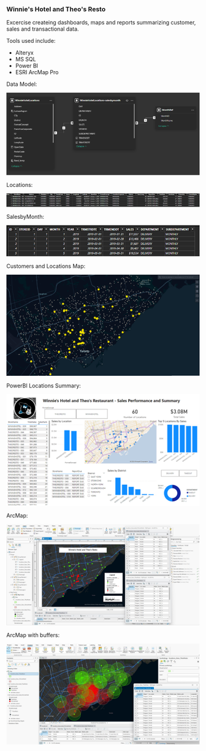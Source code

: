 ### Winnie's Hotel and Theo's Resto

Excercise createing dashboards, maps and reports summarizing customer, sales and transactional data.

Tools used include:
- Alteryx
- MS SQL
- Power BI
- ESRI ArcMap Pro

Data Model:

![Databasediagrams](https://github.com/vasquezme/winnie-hotel-theo-resto/blob/main/images/winniehotetheoresto-datamodel.png)

Locations:

![Locations](https://github.com/vasquezme/winnie-hotel-theo-resto/blob/main/images/winniehotetheoresto-locationstbl1.png)

SalesbyMonth:

![SalesbyMonth](https://github.com/vasquezme/winnie-hotel-theo-resto/blob/main/images/winniehotetheoresto-salesbymonthtbl.png)

Customers and Locations Map:

![CustomersandLocationsMap](https://github.com/vasquezme/winnie-hotel-theo-resto/blob/main/images/winniehotel-customers.png)

PowerBI Locations Summary:

![PowerBISummary](https://github.com/vasquezme/winnie-hotel-theo-resto/blob/main/images/winniehotetheoresto-summary.png)

ArcMap:

![ArcMap](https://github.com/vasquezme/winnie-hotel-theo-resto/blob/main/images/winnieshoteltheosrestomap.jpg)


ArcMap with buffers:

![ArcMap with Buffers](https://github.com/vasquezme/winnie-hotel-theo-resto/blob/main/images/winnietheobuffers.jpg)

